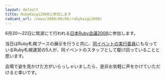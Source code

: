 ```yaml
---
layout: default
title: RubyKaigi2008に参加します
radiant_url: /news/2008/06/06/rubykaigi2008/
---
```

6月20〜22日に筑波にて行われる[日本Ruby会議2008](http://jp.rubyist.net/RubyKaigi2008/)に参加します。

当日はRuby札幌ブースの展示を行うと共に、[同イベントの実行委員](http://jp.rubyist.net/RubyKaigi2008/?ExecutiveCommittee)にもなっているRuby札幌運営の5人が、同イベントのスタッフとして駆け回っていることと思います。

会場で姿を見かけた方がいらっしゃいましたら、是非お気軽に声をかけていただけると幸いです。
